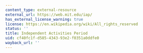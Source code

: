 ```yaml
---
content_type: external-resource
external_url: https://web.mit.edu/iap/
has_external_license_warning: true
license: https://en.wikipedia.org/wiki/All_rights_reserved
status: ''
title: Independent Activities Period
uid: cf40fc1f-d585-4343-93e2-f0351a0ddfe0
wayback_url: ''
---
```

